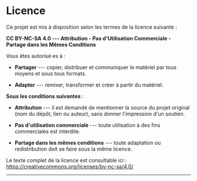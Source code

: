 # Licence

Ce projet est mis à disposition selon les termes de la licence suivante :

**CC BY-NC-SA 4.0 --- Attribution - Pas d'Utilisation Commerciale - Partage dans les Mêmes Conditions**

Vous êtes autorisé·es à :

- **Partager** --- copier, distribuer et communiquer le matériel par tous moyens et sous tous formats.

- **Adapter** --- remixer, transformer et créer à partir du matériel.

**Sous les conditions suivantes** :

- **Attribution** --- il est demandé de mentionner la source du projet original (nom du dépôt, lien ou auteur), sans donner l'impression d'un soutien.

- **Pas d'utilisation commerciale** --- toute utilisation à des fins commerciales est interdite.

- **Partage dans les mêmes conditions** --- toute adaptation ou redistribution doit se faire sous la même licence.

Le texte complet de la licence est consultable ici :  
<https://creativecommons.org/licenses/by-nc-sa/4.0/>

------------------------------------------------------------------------
